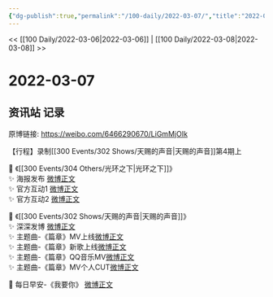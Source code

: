 ```yaml
---
{"dg-publish":true,"permalink":"/100-daily/2022-03-07/","title":"2022-03-07"}
---
```



<< [[100 Daily/2022-03-06\|2022-03-06]] | [[100 Daily/2022-03-08\|2022-03-08]] >>

# 2022-03-07

## 资讯站 记录

原博链接: https://weibo.com/6466290670/LiGmMjOIk

【行程】录制[[300 Events/302 Shows/天赐的声音\|天赐的声音]]第4期上

💫 《[[300 Events/304 Others/光环之下\|光环之下]]》  
✨ 海报发布 [微博正文](https://m.weibo.cn/6466290670/4744340511134145)  
✨ 官方互动1 [微博正文](https://m.weibo.cn/6466290670/4744401900012494)  
✨ 官方互动2 [微博正文](https://m.weibo.cn/6466290670/4744413735814617)

💫 《[[300 Events/302 Shows/天赐的声音\|天赐的声音]]》  
✨ 深深发博 [微博正文](https://m.weibo.cn/6466290670/4744356730767539)  
✨ 主题曲-《篇章》MV上线[微博正文](https://m.weibo.cn/6466290670/4744333041863580)  
✨ 主题曲-《篇章》新歌上线[微博正文](https://m.weibo.cn/6466290670/4744452398648248)  
✨ 主题曲-《篇章》QQ音乐MV[微博正文](https://m.weibo.cn/6466290670/4744453489428220)  
✨ 主题曲-《篇章》MV个人CUT[微博正文](https://m.weibo.cn/6466290670/4744404704956651)

💫 每日早安-《我要你》 [微博正文](https://m.weibo.cn/6466290670/4744302419510967)
